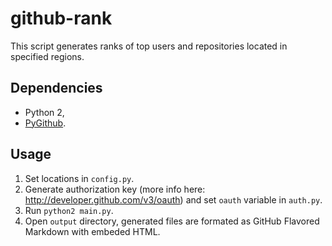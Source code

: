github-rank
===========
This script generates ranks of top users and repositories located in specified regions.

## Dependencies
* Python 2,
* [PyGithub](http://github.com/jacquev6/PyGithub).

## Usage
1. Set locations in `config.py`.
2. Generate authorization key (more info here: http://developer.github.com/v3/oauth) and set `oauth` variable in `auth.py`. 
3. Run `python2 main.py`.
4. Open `output` directory, generated files are formated as GitHub Flavored Markdown with embeded HTML.
